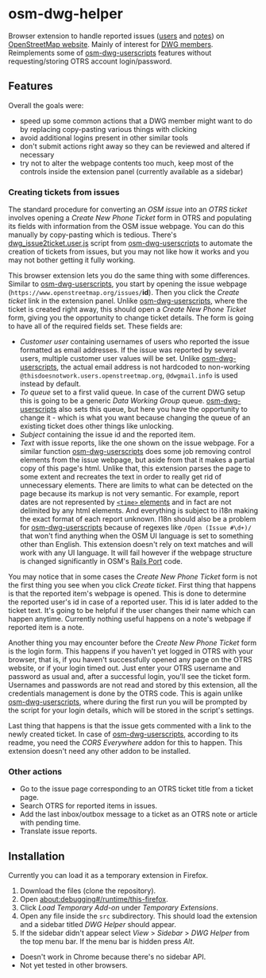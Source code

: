 # osm-dwg-helper

Browser extension to handle reported issues ([users](https://wiki.openstreetmap.org/wiki/Report_user) and [notes](https://wiki.openstreetmap.org/wiki/Notes#Reporting_notes)) on [OpenStreetMap website](https://www.openstreetmap.org/).
Mainly of interest for [DWG members](https://wiki.osmfoundation.org/wiki/Data_Working_Group).
Reimplements some of [osm-dwg-userscripts] features without requesting/storing OTRS account login/password.

## Features

Overall the goals were:

- speed up some common actions that a DWG member might want to do by replacing copy-pasting various things with clicking
- avoid additional logins present in other similar tools
- don't submit actions right away so they can be reviewed and altered if necessary
- try not to alter the webpage contents too much, keep most of the controls inside the extension panel (currently available as a sidebar)

### Creating tickets from issues

The standard procedure for converting an *OSM issue* into an *OTRS ticket* involves opening a *Create New Phone Ticket* form in OTRS and populating its fields with information from the OSM issue webpage. You can do this manually by copy-pasting which is tedious. There's [dwg_issue2ticket.user.js](https://github.com/woodpeck/osm-dwg-userscripts#dwg_issue2ticketuserjs) script from [osm-dwg-userscripts] to automate the creation of tickets from issues, but you may not like how it works and you may not bother getting it fully working.

This browser extension lets you do the same thing with some differences. Similar to [osm-dwg-userscripts], you start by opening the issue webpage (`https://www.openstreetmap.org/issues/`**id**). Then you click the *Create ticket* link in the extension panel. Unlike [osm-dwg-userscripts], where the ticket is created right away, this should open a *Create New Phone Ticket* form, giving you the opportunity to change ticket details. The form is going to have all of the required fields set. These fields are:

- *Customer user* containing usernames of users who reported the issue formatted as email addresses. If the issue was reported by several users, multiple customer user values will be set. Unlike [osm-dwg-userscripts], the actual email address is not hardcoded to non-working `@thisdoesnotwork.users.openstreetmap.org`, `@dwgmail.info` is used instead by default.
- *To queue* set to a first valid queue. In case of the current DWG setup this is going to be a generic *Data Working Group* queue. [osm-dwg-userscripts] also sets this queue, but here you have the opportunity to change it - which is what you want because changing the queue of an existing ticket does other things like unlocking.
- *Subject* containing the issue id and the reported item.
- *Text* with issue reports, like the one shown on the issue webpage. For a similar function [osm-dwg-userscripts] does some job removing control elements from the issue webpage, but aside from that it makes a partial copy of this page's html. Unlike that, this extension parses the page to some extent and recreates the text in order to really get rid of unnecessary elements. There are limits to what can be detected on the page because its markup is not very semantic. For example, report dates are not represented by [`<time>` elements](https://developer.mozilla.org/en-US/docs/Web/HTML/Element/time) and in fact are not delimited by any html elements. And everything is subject to i18n making the exact format of each report unknown. I18n should also be a problem for [osm-dwg-userscripts] because of regexes like `/Open (Issue #\d+)/` that won't find anything when the OSM UI language is set to something other than English. This extension doesn't rely on text matches and will work with any UI language. It will fail however if the webpage structure is changed significantly in OSM's [Rails Port](https://github.com/openstreetmap/openstreetmap-website) code.

You may notice that in some cases the *Create New Phone Ticket* form is not the first thing you see when you click *Create ticket*. First thing that happens is that the reported item's webpage is opened. This is done to determine the reported user's id in case of a reported user. This id is later added to the ticket text. It's going to be helpful if the user changes their name which can happen anytime. Currently nothing useful happens on a note's webpage if reported item is a note.

Another thing you may encounter before the *Create New Phone Ticket* form is the login form. This happens if you haven't yet logged in OTRS with your browser, that is, if you haven't successfully opened any page on the OTRS website, or if your login timed out. Just enter your OTRS username and password as usual and, after a successful login, you'll see the ticket form. Usernames and passwords are not read and stored by this extension, all the credentials management is done by the OTRS code. This is again unlike [osm-dwg-userscripts], where during the first run you will be prompted by the script for your login details, which will be stored in the script's settings.

Last thing that happens is that the issue gets commented with a link to the newly created ticket. In case of [osm-dwg-userscripts], according to its readme, you need the *CORS Everywhere* addon for this to happen. This extension doesn't need any other addon to be installed.

### Other actions

- Go to the issue page corresponding to an OTRS ticket title from a ticket page.
- Search OTRS for reported items in issues.
- Add the last inbox/outbox message to a ticket as an OTRS note or article with pending time.
- Translate issue reports.

## Installation

Currently you can load it as a temporary extension in Firefox.

1. Download the files (clone the repository).
2. Open [about:debugging#/runtime/this-firefox](about:debugging#/runtime/this-firefox).
3. Click *Load Temporary Add-on* under *Temporary Extensions*.
4. Open any file inside the `src` subdirectory. This should load the extension and a sidebar titled *DWG Helper* should appear.
5. If the sidebar didn't appear select *View* > *Sidebar* > *DWG Helper* from the top menu bar. If the menu bar is hidden press *Alt*.

- Doesn't work in Chrome because there's no sidebar API.
- Not yet tested in other browsers.

[osm-dwg-userscripts]: https://github.com/woodpeck/osm-dwg-userscripts
